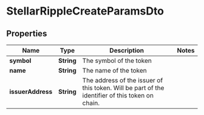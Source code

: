 

# StellarRippleCreateParamsDto


## Properties

| Name | Type | Description | Notes |
|------------ | ------------- | ------------- | -------------|
|**symbol** | **String** | The symbol of the token |  |
|**name** | **String** | The name of the token |  |
|**issuerAddress** | **String** | The address of the issuer of this token. Will be part of the identifier of this token on chain. |  |



